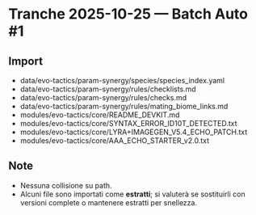 # Tranche 2025-10-25 — Batch Auto #1

## Import
- data/evo-tactics/param-synergy/species/species_index.yaml
- data/evo-tactics/param-synergy/rules/checklists.md
- data/evo-tactics/param-synergy/rules/checks.md
- data/evo-tactics/param-synergy/rules/mating_biome_links.md
- modules/evo-tactics/core/README_DEVKIT.md
- modules/evo-tactics/core/SYNTAX_ERROR_ID10T_DETECTED.txt
- modules/evo-tactics/core/LYRA+IMAGEGEN_V5.4_ECHO_PATCH.txt
- modules/evo-tactics/core/AAA_ECHO_STARTER_v2.0.txt

## Note
- Nessuna collisione su path.
- Alcuni file sono importati come **estratti**; si valuterà se sostituirli con versioni complete o mantenere estratti per snellezza.
